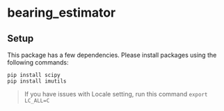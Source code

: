 # bearing_estimator

## Setup
This package has a few dependencies. Please install packages using the following commands:
```
pip install scipy
pip install imutils
```
> If you have issues with Locale setting, run this command `export LC_ALL=C`

